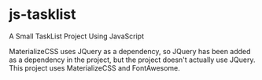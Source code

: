 # js-tasklist
 A Small TaskList Project Using JavaScript

 MaterializeCSS uses JQuery as a dependency, so JQuery has been added as a dependency in the project, but the project doesn't actually use JQuery.
 This project uses MaterializeCSS and FontAwesome.
